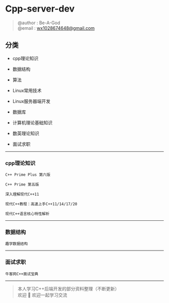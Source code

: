 # Cpp-server-dev

> @author : Be-A-God  
> @email : wx1028674648@gmail.com   

<!-- --- -->

## 分类

- cpp理论知识

- 数据结构

- 算法

- Linux常用技术

- Linux服务器端开发

- 数据库

- 计算机理论基础知识

- 数英理论知识

- 面试求职

---

### cpp理论知识

    C++ Prime Plus 第六版

    C++ Prime 第五版

    深入理解现代C++11

    现代C++教程：高速上手C++11/14/17/20

    现代C++语言核心特性解析

---

### 数据结构

    趣学数据结构

---

### 面试求职

    牛客网C++面试宝典

---

> 本人学习C++后端开发的部分资料整理（不断更新）  
> 欢迎 🌟  欢迎一起学习交流
